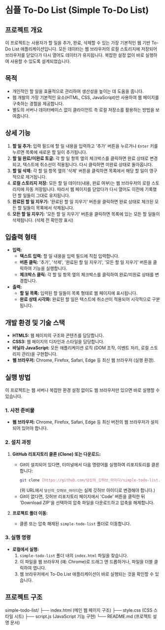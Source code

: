 # 심플 To-Do List (Simple To-Do List)

## 프로젝트 개요

이 프로젝트는 사용자가 할 일을 추가, 완료, 삭제할 수 있는 가장 기본적인 웹 기반 To-Do List 애플리케이션입니다. 모든 데이터는 웹 브라우저의 로컬 스토리지에 저장되어 브라우저를 닫았다가 다시 열어도 데이터가 유지됩니다. 복잡한 설정 없이 바로 실행하여 사용할 수 있도록 설계되었습니다.

## 목적

* 개인적인 할 일을 효율적으로 관리하여 생산성을 높이는 데 도움을 줍니다.
* 웹 개발의 가장 기본적인 요소(HTML, CSS, JavaScript)만 사용하여 웹 페이지를 구축하는 경험을 제공합니다.
* 별도의 서버나 데이터베이스 없이 클라이언트 측 로컬 저장소를 활용하는 방법을 보여줍니다.

## 상세 기능

1.  **할 일 추가:** 입력 필드에 할 일 내용을 입력하고 '추가' 버튼을 누르거나 `Enter` 키를 누르면 목록에 새로운 할 일이 추가됩니다.
2.  **할 일 완료/미완료 토글:** 각 할 일 항목 옆의 체크박스를 클릭하면 완료 상태로 변경되고, 텍스트에 취소선이 적용됩니다. 다시 클릭하면 미완료 상태로 돌아옵니다.
3.  **할 일 삭제:** 각 할 일 항목 옆의 '삭제' 버튼을 클릭하면 목록에서 해당 할 일이 영구적으로 제거됩니다.
4.  **로컬 스토리지 저장:** 모든 할 일 데이터(내용, 완료 여부)는 웹 브라우저의 로컬 스토리지에 자동 저장됩니다. 따라서 웹 페이지를 닫았다가 다시 열어도 이전에 기록했던 할 일들이 그대로 유지됩니다.
5.  **완료된 할 일 지우기:** '완료된 할 일 지우기' 버튼을 클릭하면 완료 상태로 체크된 모든 할 일들이 목록에서 삭제됩니다.
6.  **모든 할 일 지우기:** '모든 할 일 지우기' 버튼을 클릭하면 목록에 있는 모든 할 일들이 삭제됩니다. (삭제 전 확인창 표시)

## 입출력 형태

* **입력:**
    * **텍스트 입력:** 할 일 내용을 입력 필드에 직접 입력합니다.
    * **버튼 클릭:** '추가', '삭제', '완료된 할 일 지우기', '모든 할 일 지우기' 버튼을 클릭하여 기능을 실행합니다.
    * **체크박스 클릭:** 각 할 일 항목 옆의 체크박스를 클릭하여 완료/미완료 상태를 변경합니다.
* **출력:**
    * **할 일 목록:** 입력된 할 일들이 목록 형태로 웹 페이지에 표시됩니다.
    * **완료 상태 시각화:** 완료된 할 일은 텍스트에 취소선이 적용되어 시각적으로 구분됩니다.

## 개발 환경 및 기술 스택

* **HTML5:** 웹 페이지의 구조와 콘텐츠를 담당합니다.
* **CSS3:** 웹 페이지의 디자인과 스타일을 담당합니다.
* **바닐라 JavaScript:** 모든 애플리케이션 로직 (DOM 조작, 이벤트 처리, 로컬 스토리지 관리)을 구현합니다.
* **웹 브라우저:** Chrome, Firefox, Safari, Edge 등 최신 웹 브라우저 (실행 환경).

## 실행 방법

이 프로젝트는 웹 서버나 복잡한 환경 설정 없이도 웹 브라우저만 있으면 바로 실행할 수 있습니다.

### 1. 사전 준비물

* **웹 브라우저:** Chrome, Firefox, Safari, Edge 등 최신 버전의 웹 브라우저가 설치되어 있어야 합니다.

### 2. 설치 과정

1.  **GitHub 리포지토리 클론 (Clone) 또는 다운로드:**
    * Git이 설치되어 있다면, 터미널에서 다음 명령어를 실행하여 리포지토리를 클론합니다:
        ```bash
        git clone [https://github.com/당신의_깃허브_아이디/simple-todo-list.git](https://github.com/당신의_깃허브_아이디/simple-todo-list.git)
        ```
        (위 URL에서 `당신의_깃허브_아이디`는 실제 깃허브 아이디로 변경해야 합니다.)
    * Git이 없다면, 깃허브 리포지토리 페이지에서 'Code' 버튼을 클릭한 뒤 'Download ZIP'을 선택하여 압축 파일을 다운로드하고 압축을 해제합니다.

2.  **프로젝트 폴더 이동:**
    * 클론 또는 압축 해제된 `simple-todo-list` 폴더로 이동합니다.

### 3. 실행 명령

* **로컬에서 실행:**
    1.  `simple-todo-list` 폴더 내의 `index.html` 파일을 찾습니다.
    2.  이 파일을 웹 브라우저 (예: Chrome)로 드래그 앤 드롭하거나, 파일을 더블 클릭하여 엽니다.
    3.  웹 브라우저에서 To-Do List 애플리케이션이 바로 실행되는 것을 확인할 수 있습니다.

## 프로젝트 구조
simple-todo-list/
├── index.html   (메인 웹 페이지 구조)
├── style.css    (CSS 스타일 시트)
├── script.js    (JavaScript 기능 구현)
└── README.md    (프로젝트 설명 문서)